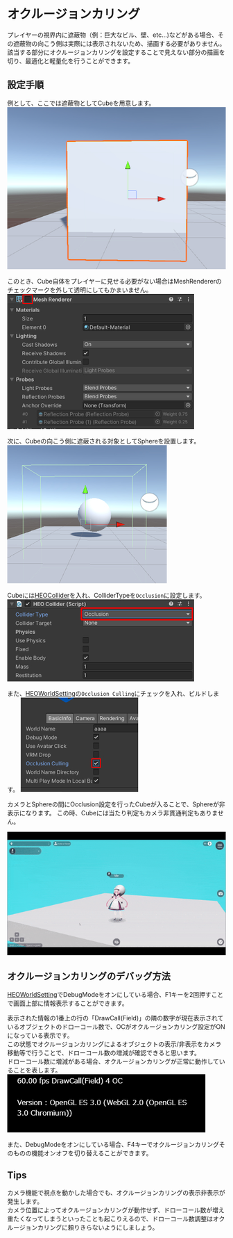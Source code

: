 # オクルージョンカリング

プレイヤーの視界内に遮蔽物（例：巨大なビル、壁、etc...)などがある場合、その遮蔽物の向こう側は実際には表示されないため、描画する必要がありません。<br>
該当する部分にオクルージョンカリングを設定することで見えない部分の描画を切り、最適化と軽量化を行うことができます。

## 設定手順

例として、ここでは遮蔽物としてCubeを用意します。
![OcclusionCulling_1](img/OcclusionCulling_1.jpg)

このとき、Cube自体をプレイヤーに見せる必要がない場合はMeshRendererのチェックマークを外して透明にしてもかまいません。<br>
![OcclusionCulling_2](img/OcclusionCulling_2.jpg)

次に、Cubeの向こう側に遮蔽される対象としてSphereを設置します。
![OcclusionCulling_3](img/OcclusionCulling_3.jpg)

Cubeには[HEOCollider](../HEOComponents/HEOCollider.md)を入れ、ColliderTypeを`Occlusion`に設定します。
![OcclusionCulling_4](img/OcclusionCulling_4.jpg)

また、[HEOWorldSetting](../HEOComponents/HEOWorldSetting.md)の`Occlusion Culling`にチェックを入れ、ビルドします。
![OcclusionCulling_5](img/OcclusionCulling_5.jpg)

カメラとSphereの間にOcclusion設定を行ったCubeが入ることで、Sphereが非表示になります。
この時、Cubeには当たり判定もカメラ非貫通判定もありません。

![OcclusionCulling_Result](img/OcclusionCulling_Result.gif)

## オクルージョンカリングのデバッグ方法

[HEOWorldSetting](../HEOComponents/HEOWorldSetting.md)でDebugModeをオンにしている場合、F1キーを2回押すことで画面上部に情報表示することができます。

表示された情報の1番上の行の「DrawCall(Field)」の隣の数字が現在表示されているオブジェクトのドローコール数で、OCがオクルージョンカリング設定がONになっている表示です。<br>
この状態でオクルージョンカリングによるオブジェクトの表示/非表示をカメラ移動等で行うことで、ドローコール数の増減が確認できると思います。<br>
ドローコール数に増減がある場合、オクルージョンカリングが正常に動作していることを表します。<br>
![OcclusionCulling_6](img/OcclusionCulling_6.jpg)

また、DebugModeをオンにしている場合、F4キーでオクルージョンカリングそのものの機能オンオフを切り替えることができます。

## Tips

カメラ機能で視点を動かした場合でも、オクルージョンカリングの表示非表示が発生します。<br>
カメラ位置によってオクルージョンカリングが動作せず、ドローコール数が増え重たくなってしまうといったことも起こりえるので、ドローコール数調整はオクルージョンカリングに頼りきらないようにしましょう。